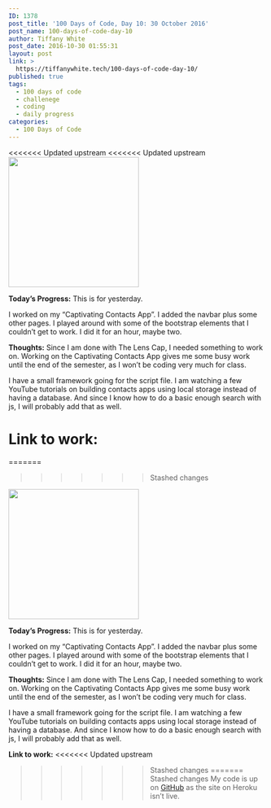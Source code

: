 ```yaml
---
ID: 1378
post_title: '100 Days of Code, Day 10: 30 October 2016'
post_name: 100-days-of-code-day-10
author: Tiffany White
post_date: 2016-10-30 01:55:31
layout: post
link: >
  https://tiffanywhite.tech/100-days-of-code-day-10/
published: true
tags:
  - 100 days of code
  - challenege
  - coding
  - daily progress
categories:
  - 100 Days of Code
---
```

<<<<<<< Updated upstream
<<<<<<< Updated upstream
<img class="size-full wp-image-1377 aligncenter" src="https://helloburgh.me/wp-content/uploads/2016/10/code-optimization-xxl-4.png" width="256" height="256" />

**Today’s Progress:**
This is for yesterday.

I worked on my “Captivating Contacts App”. I added the navbar plus some other pages. I played around with some of the bootstrap elements that I couldn’t get to work. I did it for an hour, maybe two.

**Thoughts:**
Since I am done with The Lens Cap, I needed something to work on. Working on the Captivating Contacts App gives me some busy work until the end of the semester, as I won’t be coding very much for class.

I have a small framework going for the script file. I am watching a few YouTube tutorials on building contacts apps using local storage instead of having a database. And since I know how to do a basic enough search with js, I will probably add that as well.

**Link to work:**
=======
=======
>>>>>>> Stashed changes
<img class="size-full wp-image-1377 aligncenter" src="https://helloburgh.me/wp-content/uploads/2016/10/code-optimization-xxl-4.png" width="256" height="256" />

**Today’s Progress:**
This is for yesterday.

I worked on my “Captivating Contacts App”. I added the navbar plus some other pages. I played around with some of the bootstrap elements that I couldn’t get to work. I did it for an hour, maybe two.

**Thoughts:**
Since I am done with The Lens Cap, I needed something to work on. Working on the Captivating Contacts App gives me some busy work until the end of the semester, as I won’t be coding very much for class.

I have a small framework going for the script file. I am watching a few YouTube tutorials on building contacts apps using local storage instead of having a database. And since I know how to do a basic enough search with js, I will probably add that as well.

**Link to work:**
<<<<<<< Updated upstream
>>>>>>> Stashed changes
=======
>>>>>>> Stashed changes
My code is up on [GitHub](https://github.com/twhite96/address-book-demo) as the site on Heroku isn’t live.